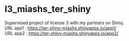 # l3_miashs_ter_shiny
 Supervised project of license 3 with my partners on Shiny.  
 URL app1 : https://ter-shiny-miashs.shinyapps.io/app1/  
 URL app2 : https://ter-shiny-miashs.shinyapps.io/app2/  
